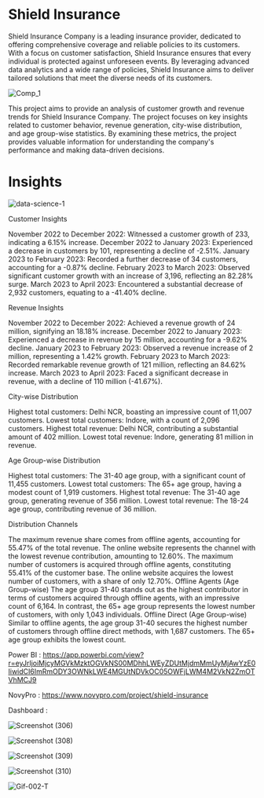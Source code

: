 # Shield Insurance

Shield Insurance Company is a leading insurance provider, dedicated to offering comprehensive coverage and reliable policies to its customers. 
With a focus on customer satisfaction, Shield Insurance ensures that every individual is protected against unforeseen events. 
By leveraging advanced data analytics and a wide range of policies, Shield Insurance aims to deliver tailored solutions that meet the diverse needs
of its customers.


![Comp_1](https://github.com/Sudhanshu-Tomar/Shield-Insurance/assets/119277783/e0b73823-8a25-4a28-9b23-5347a60859b0) 



This project aims to provide an analysis of customer growth and revenue trends for Shield Insurance Company. The project focuses on key insights related to
customer behavior, revenue generation, city-wise distribution, and age group-wise statistics. By examining these metrics, the project provides 
valuable information for understanding the company's performance and making data-driven decisions.



# Insights

![data-science-1](https://github.com/Sudhanshu-Tomar/Shield-Insurance/assets/119277783/4da06a7e-296c-4c3e-aff0-1aa771a0e115)


Customer Insights

November 2022 to December 2022: Witnessed a customer growth of 233, indicating a 6.15% increase.
December 2022 to January 2023: Experienced a decrease in customers by 101, representing a decline of -2.51%.
January 2023 to February 2023: Recorded a further decrease of 34 customers, accounting for a -0.87% decline.
February 2023 to March 2023: Observed significant customer growth with an increase of 3,196, reflecting an 82.28% surge.
March 2023 to April 2023: Encountered a substantial decrease of 2,932 customers, equating to a -41.40% decline.


Revenue Insights

November 2022 to December 2022: Achieved a revenue growth of 24 million, signifying an 18.18% increase.
December 2022 to January 2023: Experienced a decrease in revenue by 15 million, accounting for a -9.62% decline.
January 2023 to February 2023: Observed a revenue increase of 2 million, representing a 1.42% growth.
February 2023 to March 2023: Recorded remarkable revenue growth of 121 million, reflecting an 84.62% increase.
March 2023 to April 2023: Faced a significant decrease in revenue, with a decline of 110 million (-41.67%).

City-wise Distribution

Highest total customers: Delhi NCR, boasting an impressive count of 11,007 customers.
Lowest total customers: Indore, with a count of 2,096 customers.
Highest total revenue: Delhi NCR, contributing a substantial amount of 402 million.
Lowest total revenue: Indore, generating 81 million in revenue.

Age Group-wise Distribution

Highest total customers: The 31-40 age group, with a significant count of 11,455 customers.
Lowest total customers: The 65+ age group, having a modest count of 1,919 customers.
Highest total revenue: The 31-40 age group, generating revenue of 356 million.
Lowest total revenue: The 18-24 age group, contributing revenue of 36 million.

Distribution Channels

The maximum revenue share comes from offline agents, accounting for 55.47% of the total revenue.
The online website represents the channel with the lowest revenue contribution, amounting to 12.60%.
The maximum number of customers is acquired through offline agents, constituting 55.41% of the customer base.
The online website acquires the lowest number of customers, with a share of only 12.70%.
Offline Agents (Age Group-wise)
The age group 31-40 stands out as the highest contributor in terms of customers acquired through offline agents, with an impressive count of 6,164.
In contrast, the 65+ age group represents the lowest number of customers, with only 1,043 individuals.
Offline Direct (Age Group-wise)
Similar to offline agents, the age group 31-40 secures the highest number of customers through offline direct methods, with 1,687 customers.
The 65+ age group exhibits the lowest count.

Power BI : https://app.powerbi.com/view?r=eyJrIjoiMjcyMGVkMzktOGVkNS00MDhhLWEyZDUtMjdmMmUyMjAwYzE0IiwidCI6ImRmODY3OWNkLWE4MGUtNDVkOC05OWFjLWM4M2VkN2ZmOTVhMCJ9


NovyPro : https://www.novypro.com/project/shield-insurance



Dashboard  : 



![Screenshot (306)](https://github.com/Sudhanshu-Tomar/Shield-Insurance/assets/119277783/fce50d7b-eb04-412f-b35d-9cd57b27fc53)


![Screenshot (308)](https://github.com/Sudhanshu-Tomar/Shield-Insurance/assets/119277783/57891257-c698-41e2-ad1d-1a3fb844b4ee)



![Screenshot (309)](https://github.com/Sudhanshu-Tomar/Shield-Insurance/assets/119277783/9e7d3dfb-91ec-4f54-bd12-d6ab32e970ae)


![Screenshot (310)](https://github.com/Sudhanshu-Tomar/Shield-Insurance/assets/119277783/fb7cc969-263a-4de4-b46b-8dad064d08ee)







![Gif-002-T](https://github.com/Sudhanshu-Tomar/Shield-Insurance/assets/119277783/76395fa3-5eb4-4276-b26d-34d6d04768f1)


